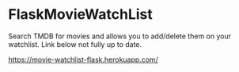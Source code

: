 # FlaskMovieWatchList
Search TMDB for movies and allows you to add/delete them on your watchlist. Link below not fully up to date.

https://movie-watchlist-flask.herokuapp.com/
